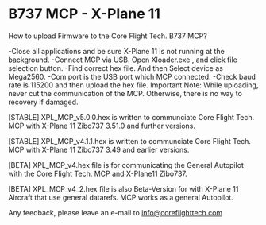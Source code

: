 
# B737 MCP - X-Plane 11 

How to upload Firmware to the Core Flight Tech. B737 MCP?

-Close all applications and be sure X-Plane 11 is not running at the background. 
-Connect MCP via USB. Open Xloader.exe , and click file selection button. 
-Find correct hex file. And then Select device as Mega2560. 
-Com port is the USB port which MCP connected. 
-Check baud rate is 115200 and then upload the hex file. 
Important Note: While uploading, never cut the communication of the MCP. Otherwise, there is no way to recovery if damaged.

[STABLE] XPL_MCP_v5.0.0.hex is written to communciate Core Flight Tech. MCP with X-Plane 11 Zibo737 3.51.0 and further versions.

[STABLE] XPL_MCP_v4.1.1.hex is written to communciate Core Flight Tech. MCP with X-Plane 11 Zibo737 3.49 and earlier versions.

[BETA] XPL_MCP_v4.hex file is for communicating the General Autopilot with the Core Flight Tech. MCP and X-Plane11 Zibo737.

[BETA] XPL_MCP_v4_2.hex file is also Beta-Version for with X-Plane 11 Aircraft that use general datarefs. MCP works as a general Autopilot.


Any feedback, please leave an e-mail to info@coreflighttech.com
